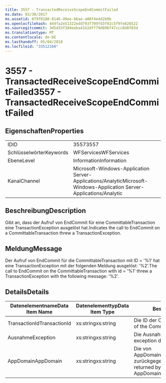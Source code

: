```yaml
---
title: 3557 - TransactedReceiveScopeEndCommitFailed
ms.date: 03/30/2017
ms.assetid: 079f0188-8146-49ee-b6ae-a08f4e4d2b9b
ms.openlocfilehash: 444fa2e51322edd793f709fd3f92c5f9fe826522
ms.sourcegitcommit: 3d5d33f384eeba41b2dff79d096f47ccc8d8f03d
ms.translationtype: MT
ms.contentlocale: de-DE
ms.lasthandoff: 05/04/2018
ms.locfileid: "33512160"
---
```

# <a name="3557---transactedreceivescopeendcommitfailed"></a><span data-ttu-id="23b7d-102">3557 - TransactedReceiveScopeEndCommitFailed</span><span class="sxs-lookup"><span data-stu-id="23b7d-102">3557 - TransactedReceiveScopeEndCommitFailed</span></span>
## <a name="properties"></a><span data-ttu-id="23b7d-103">Eigenschaften</span><span class="sxs-lookup"><span data-stu-id="23b7d-103">Properties</span></span>  
  
|||  
|-|-|  
|<span data-ttu-id="23b7d-104">ID</span><span class="sxs-lookup"><span data-stu-id="23b7d-104">ID</span></span>|<span data-ttu-id="23b7d-105">3557</span><span class="sxs-lookup"><span data-stu-id="23b7d-105">3557</span></span>|  
|<span data-ttu-id="23b7d-106">Schlüsselwörter</span><span class="sxs-lookup"><span data-stu-id="23b7d-106">Keywords</span></span>|<span data-ttu-id="23b7d-107">WFServices</span><span class="sxs-lookup"><span data-stu-id="23b7d-107">WFServices</span></span>|  
|<span data-ttu-id="23b7d-108">Ebene</span><span class="sxs-lookup"><span data-stu-id="23b7d-108">Level</span></span>|<span data-ttu-id="23b7d-109">Information</span><span class="sxs-lookup"><span data-stu-id="23b7d-109">Information</span></span>|  
|<span data-ttu-id="23b7d-110">Kanal</span><span class="sxs-lookup"><span data-stu-id="23b7d-110">Channel</span></span>|<span data-ttu-id="23b7d-111">Microsoft-Windows-Application Server-Applications/Analytic</span><span class="sxs-lookup"><span data-stu-id="23b7d-111">Microsoft-Windows-Application Server-Applications/Analytic</span></span>|  
  
## <a name="description"></a><span data-ttu-id="23b7d-112">Beschreibung</span><span class="sxs-lookup"><span data-stu-id="23b7d-112">Description</span></span>  
 <span data-ttu-id="23b7d-113">Gibt an, dass der Aufruf von EndCommit für eine CommittableTransaction eine TransactionException ausgelöst hat.</span><span class="sxs-lookup"><span data-stu-id="23b7d-113">Indicates the call to EndCommit on a CommittableTransaction threw a TransactionException.</span></span>  
  
## <a name="message"></a><span data-ttu-id="23b7d-114">Meldung</span><span class="sxs-lookup"><span data-stu-id="23b7d-114">Message</span></span>  
 <span data-ttu-id="23b7d-115">Der Aufruf von EndCommit für die CommittableTransaction mit ID = '%1' hat eine TransactionException mit der folgenden Meldung ausgelöst: '%2'.</span><span class="sxs-lookup"><span data-stu-id="23b7d-115">The call to EndCommit on the CommittableTransaction with id = '%1' threw a TransactionException with the following message: '%2'.</span></span>  
  
## <a name="details"></a><span data-ttu-id="23b7d-116">Details</span><span class="sxs-lookup"><span data-stu-id="23b7d-116">Details</span></span>  
  
|<span data-ttu-id="23b7d-117">Datenelementname</span><span class="sxs-lookup"><span data-stu-id="23b7d-117">Data Item Name</span></span>|<span data-ttu-id="23b7d-118">Datenelementtyp</span><span class="sxs-lookup"><span data-stu-id="23b7d-118">Data Item Type</span></span>|<span data-ttu-id="23b7d-119">Beschreibung</span><span class="sxs-lookup"><span data-stu-id="23b7d-119">Description</span></span>|  
|--------------------|--------------------|-----------------|  
|<span data-ttu-id="23b7d-120">TransactionId</span><span class="sxs-lookup"><span data-stu-id="23b7d-120">TransactionId</span></span>|<span data-ttu-id="23b7d-121">xs:string</span><span class="sxs-lookup"><span data-stu-id="23b7d-121">xs:string</span></span>|<span data-ttu-id="23b7d-122">Die ID der CommittableTransaction.</span><span class="sxs-lookup"><span data-stu-id="23b7d-122">The id of the CommittableTransaction.</span></span>|  
|<span data-ttu-id="23b7d-123">Ausnahme</span><span class="sxs-lookup"><span data-stu-id="23b7d-123">Exception</span></span>|<span data-ttu-id="23b7d-124">xs:string</span><span class="sxs-lookup"><span data-stu-id="23b7d-124">xs:string</span></span>|<span data-ttu-id="23b7d-125">Die Ausnahmedetails der Ausnahme.</span><span class="sxs-lookup"><span data-stu-id="23b7d-125">The exception details for the exception</span></span>|  
|<span data-ttu-id="23b7d-126">AppDomain</span><span class="sxs-lookup"><span data-stu-id="23b7d-126">AppDomain</span></span>|<span data-ttu-id="23b7d-127">xs:string</span><span class="sxs-lookup"><span data-stu-id="23b7d-127">xs:string</span></span>|<span data-ttu-id="23b7d-128">Die von AppDomain.CurrentDomain.FriendlyName zurückgegebene Zeichenfolge.</span><span class="sxs-lookup"><span data-stu-id="23b7d-128">The string returned by AppDomain.CurrentDomain.FriendlyName.</span></span>|
